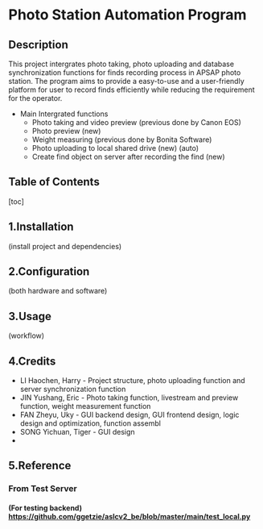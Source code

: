 # Photo Station Automation Program 
## Description
This project intergrates photo taking, photo uploading and database synchronization functions for finds recording process in APSAP photo station. The program aims to provide a easy-to-use and a user-friendly platform for user to record finds efficiently while reducing the requirement for the operator.
&nbsp;
* Main Intergrated functions
  * Photo taking and video preview (previous done by Canon EOS)
  * Photo preview (new)
  * Weight measuring (previous done by Bonita Software)
  * Photo uploading to local shared drive (new) (auto)
  * Create find object on server after recording the find (new)
&nbsp;
## Table of Contents
[toc]
&nbsp;
## 1.Installation 
(install project and dependencies)

## 2.Configuration 
(both hardware and software)
## 3.Usage
(workflow)
## 4.Credits
* LI Haochen, Harry - Project structure, photo uploading function and server synchronization function
* JIN Yushang, Eric - Photo taking function, livestream and preview function, weight measurement function
* FAN Zheyu, Uky - GUI backend design, GUI frontend design, logic design and optimization, function assembl
* SONG Yichuan, Tiger - GUI design
* &nbsp;
## 5.Reference
### From Test Server 
#### (For testing backend) https://github.com/ggetzie/aslcv2_be/blob/master/main/test_local.py


